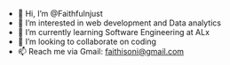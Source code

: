 - 👋 Hi, I’m @Faithfulnjust
- 👀 I’m interested in web development and Data analytics 
- 🌱 I’m currently learning Software Engineering at ALx
- 💞️ I’m looking to collaborate on coding 
- 📫 Reach me via Gmail: faithisoni@gmail.com

<!---
Faithfulnjust/Faithfulnjust is a ✨ special ✨ repository because its `README.md` (this file) appears on your GitHub profile.
You can click the Preview link to take a look at your changes.
--->
